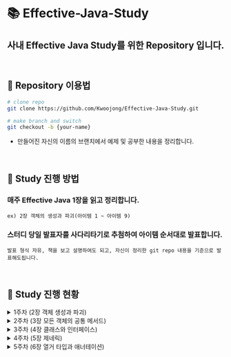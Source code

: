 # 📚 Effective-Java-Study
## 사내 Effective Java Study를 위한 Repository 입니다.  

<br>

## 📌 Repository 이용법
```bash
# clone repo
git clone https://github.com/Kwoojong/Effective-Java-Study.git

# make branch and switch
git checkout -b {your-name}
```
- 만들어진 자신의 이름의 브랜치에서 예제 및 공부한 내용을 정리합니다.
  
<br>

## 📌 Study 진행 방법

### 매주 Effective Java 1장을 읽고 정리합니다.  
```ex) 2장 객체의 생성과 파괴(아이템 1 ~ 아이템 9)``` 
### 스터디 당일 발표자를 사다리타기로 추첨하여 아이템 순서대로 발표합니다. 
```발표 형식 자유, 책을 보고 설명하여도 되고, 자신이 정리한 git repo 내용을 기준으로 발표해도됩니다.``` 

<br>

## 📌 Study 진행 현황

<details>
<summary> 1주차 (2장 객체 생성과 파괴) </summary>
<div markdown="1">

### 1주차 (2장 객체 생성과 파괴) 
- 발표일 2023-06-10

| 발표 주제       | 발표자                     |
|----------------|----------------------------|
| 아이템 1 : 생성자 대신 정적 팩터리 메서드를 고려하라 | jong |
| 아이템 2 : 생성자에 매개변수가 많다면 빌더를 고려하라 | hee |
| 아이템 3 : private 생성자나 열거 타입으로 싱글턴임을 보장하라 | hee |
| 아이템 4 : 인스턴스화를 막으려거든 private 생성자를 사용하라 | yong |
| 아이템 5 : 자원을 직접 명시하지 말고 의존 객체 주입을 사용하라 | jong |
| 아이템 6 : 불필요한 객체 생성을 피하라 | hee |
| 아이템 7 : 다 쓴 객체 참조를 해제하라 | yong |
| 아이템 8 : finalizer와 cleaner 사용을 피하라 | hee |
| 아이템 9 : try-finally보다는 try-with-resources를 사용하라 | jong |
  
</div>
</details>

<details>
<summary> 2주차 (3장 모든 객체의 공통 메서드) </summary>
<div markdown="1">

### 2주차 (3장 모든 객체의 공통 메서드)
- 발표일 2023-06-17

| 발표 주제       | 발표자                     |
|----------------|----------------------------|
| 아이템 10 : equals는 일반 규약을 지켜 재정의하라 | ju |
| 아이템 11 : equals를 재정의하려거든 hashCode도 재정의하라 | yong |
| 아이템 12 : toString을 항상 재정의하라 | jong |
| 아이템 13 : clone 재정의는 주의해서 진행하라 | ju |
| 아이템 14 : Comparable을 구현할지 고려하라 | yong |

</div>
</details>

<details>
<summary> 3주차 (4장 클래스와 인터페이스) </summary>
<div markdown="1">

### 3주차 (4장 클래스와 인터페이스)
- 발표일 2023-06-24

| 발표 주제       | 발표자                     |
|----------------|----------------------------|
| 아이템 15 : 클래스와 멤버의 접근 권한을 최소화하라 | jong |
| 아이템 16 : public 클래스에서는 public 필드가 아닌 접근자 메서드를 사용하라 | ju |
| 아이템 17 : 변경 가능성을 최소화하라 | hee |
| 아이템 18 : 상속보다는 컴포지션을 사용하라 | yong |
| 아이템 19 : 상속을 고려해 설계하고 문서화하라 그러지 않았다면 상속을 금지하라 | jong |
| 아이템 20 : 추상 클래스보다는 인터페이스를 우선하라 | ju |
| 아이템 21 : 인터페이스는 구현하는 쪽을 생각해 설계하라 | hee |
| 아이템 22 : 인터페이스는 타입을 정의하는 용도로만 사용하라 | yong |
| 아이템 23 : 태그 달린 클래스보다는 클래스 계층구조를 활용하라 | jong |
| 아이템 24 : 멤버 클래스는 되도록 static으로 만들라 | ju |
| 아이템 25 : 톱레벨 클래스는 한 파일에 하나만 담으라 | hee |

</div>
</details>

<details>
<summary> 4주차 (5장 제네릭) </summary>
<div markdown="1">

### 4주차 (5장 제네릭)
- 발표일 2023-07-01

| 발표 주제       | 발표자                     |
|----------------|----------------------------|
| 아이템 26 : 로 타입은 사용하지 말라 | hee |
| 아이템 27 : 비검사 경고를 제거하라 | jong |
| 아이템 28 : 배열보다는 리스트를 사용하라 | ju |
| 아이템 29 : 이왕이면 제네릭 타입으로 만들라 | hee |
| 아이템 30 : 이왕이면 제네릭 메서드로 만들라 | jong |
| 아이템 31 : 한정적 와일드카드를 사용해 API 유연성을 높이라 | ju |
| 아이템 32 : 제네릭과 가변인수를 함께 쓸 때는 신중하라 | hee |
| 아이템 33 : 타입 안전 이종 컨테이너를 고려하라 | jong |

</div>
</details>

<details>
<summary> 5주차 (6장 열거 타입과 애너테이션) </summary>
<div markdown="1">

### 5주차 (6장 열거 타입과 애너테이션)
- 발표일 2023-07-08

| 발표 주제       | 발표자                     |
|----------------|----------------------------|
|  |  |

</div>
</details>
